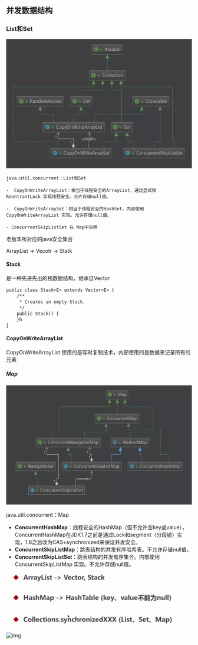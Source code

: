 ## 并发数据结构

### List和Set

![img](assets/6050820-eb04e136dc4f1541.png)



```
java.util.concurrent：List和Set

-  CopyOnWriteArrayList：相当于线程安全的ArrayList，通过显式锁 ReentrantLock 实现线程安全。允许存储null值。

-  CopyOnWriteArraySet：相当于线程安全的HashSet，内部使用 CopyOnWriteArrayList 实现。允许存储null值。

- ConcurrentSkipListSet 在 Map中说明

```

老版本所对应的java安全集合

ArrayList -> Vecotr -> Statk



#### Stack 

是一种先进先出的栈数据结构，继承自Vector

```
public class Stack<E> extends Vector<E> {
    /**
     * Creates an empty Stack.
     */
    public Stack() {
    }h
}
```



#### CopyOnWriteArrayList

CopyOnWriteArrayList 使用的是写时复制技术，内部使用的是数据来记录所有的元素







##### Map

![img](assets\6050820-381a4dce355a08d8.png)

java.util.concurrent：Map

-  **ConcurrentHashMap**：线程安全的HashMap（但不允许空key或value），ConcurrentHashMap在JDK1.7之前是通过Lock和segment（分段锁）实现，1.8之后改为CAS+synchronized来保证并发安全。
-  **ConcurrentSkipListMap**：跳表结构的并发有序哈希表。不允许存储null值。
-  **ConcurrentSkipListSet**：跳表结构的并发有序集合。内部使用 ConcurrentSkipListMap 实现。不允许存储null值。



 

 

 

 

![img](assets/wps39D4.tmp.jpg) 

 

![img](C:\Users\Administrator\Desktop\面试\面试题\java基础\juc\assets/wps39E5.tmp.jpg) 

 